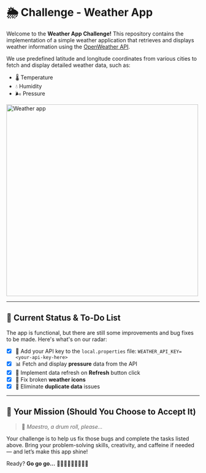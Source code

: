 # 🌦️ Challenge - Weather App

Welcome to the **Weather App Challenge!**
This repository contains the implementation of a simple weather application that retrieves and displays weather information using the [OpenWeather API](https://openweathermap.org/api).

We use predefined latitude and longitude coordinates from various cities to fetch and display detailed weather data, such as:

- 🌡️ Temperature
- 💧 Humidity
- 🌬️ Pressure 

<img src="weather_app.gif" alt="Weather app" height="500">

---

## 🚧 Current Status & To-Do List

The app is functional, but there are still some improvements and bug fixes to be made. Here's what's on our radar:

- [X] 🔑 Add your API key to the `local.properties` file:
`WEATHER_API_KEY= <your-api-key-here>`
- [X] 📊 Fetch and display **pressure** data from the API
- [X] 🔄 Implement data refresh on **Refresh** button click
- [X] 🎨 Fix broken **weather icons**
- [X] 🧹 Eliminate **duplicate data** issues

---

## 🧠 Your Mission (Should You Choose to Accept It)

> 🎺 *Maestro, a drum roll, please...*

Your challenge is to help us fix those bugs and complete the tasks listed above.
Bring your problem-solving skills, creativity, and caffeine if needed — and let’s make this app shine!

Ready?
**Go go go...**
🚀🚀🚀🚀🚀🚀🚀🚀🚀

